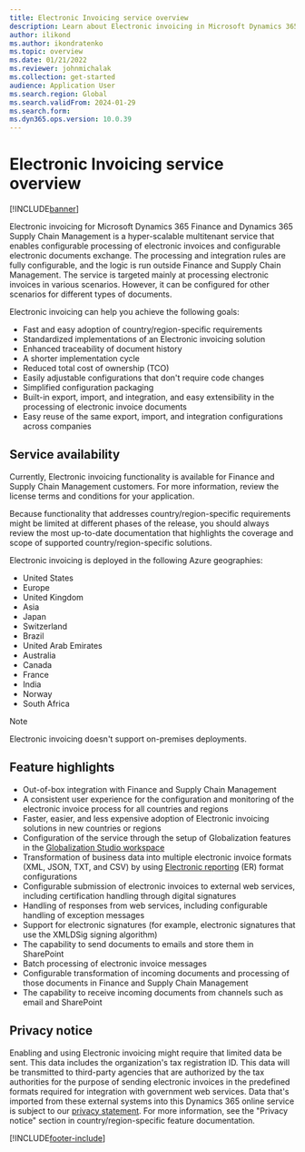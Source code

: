 ```yaml
---
title: Electronic Invoicing service overview
description: Learn about Electronic invoicing in Microsoft Dynamics 365 Finance and Dynamics 365 Supply Chain Management, including an overview on service availability.
author: ilikond
ms.author: ikondratenko
ms.topic: overview
ms.date: 01/21/2022
ms.reviewer: johnmichalak
ms.collection: get-started
audience: Application User
ms.search.region: Global
ms.search.validFrom: 2024-01-29
ms.search.form:
ms.dyn365.ops.version: 10.0.39
---
```


# Electronic Invoicing service overview

[!INCLUDE[banner](../../includes/banner.md)]

Electronic invoicing for Microsoft Dynamics 365 Finance and Dynamics 365 Supply Chain Management is a hyper-scalable multitenant service that enables configurable processing of electronic invoices and configurable electronic documents exchange. The processing and integration rules are fully configurable, and the logic is run outside Finance and Supply Chain Management. The service is targeted mainly at processing electronic invoices in various scenarios. However, it can be configured for other scenarios for different types of documents.

Electronic invoicing can help you achieve the following goals:

- Fast and easy adoption of country/region-specific requirements
- Standardized implementations of an Electronic invoicing solution
- Enhanced traceability of document history
- A shorter implementation cycle
- Reduced total cost of ownership (TCO)
- Easily adjustable configurations that don't require code changes
- Simplified configuration packaging
- Built-in export, import, and integration, and easy extensibility in the processing of electronic invoice documents
- Easy reuse of the same export, import, and integration configurations across companies

## Service availability

Currently, Electronic invoicing functionality is available for Finance and Supply Chain Management customers. For more information, review the license terms and conditions for your application.

Because functionality that addresses country/region-specific requirements might be limited at different phases of the release, you should always review the most up-to-date documentation that highlights the coverage and scope of supported country/region-specific solutions.

Electronic invoicing is deployed in the following Azure geographies:

- United States
- Europe
- United Kingdom
- Asia
- Japan
- Switzerland
- Brazil
- United Arab Emirates
- Australia
- Canada
- France
- India
- Norway
- South Africa

> [!NOTE]
> Electronic invoicing doesn't support on-premises deployments.

## Feature highlights

- Out-of-box integration with Finance and Supply Chain Management
- A consistent user experience for the configuration and monitoring of the electronic invoice process for all countries and regions
- Faster, easier, and less expensive adoption of Electronic invoicing solutions in new countries or regions
- Configuration of the service through the setup of Globalization features in the [Globalization Studio workspace](workspace/merge-rcs-to-gsw.md)
- Transformation of business data into multiple electronic invoice formats (XML, JSON, TXT, and CSV) by using [Electronic reporting](../../../fin-ops-core/dev-itpro/analytics/general-electronic-reporting.md) (ER) format configurations
- Configurable submission of electronic invoices to external web services, including certification handling through digital signatures
- Handling of responses from web services, including configurable handling of exception messages
- Support for electronic signatures (for example, electronic signatures that use the XMLDSig signing algorithm)
- The capability to send documents to emails and store them in SharePoint
- Batch processing of electronic invoice messages
- Configurable transformation of incoming documents and processing of those documents in Finance and Supply Chain Management
- The capability to receive incoming documents from channels such as email and SharePoint

## Privacy notice

Enabling and using Electronic invoicing might require that limited data be sent. This data includes the organization's tax registration ID. This data will be transmitted to third-party agencies that are authorized by the tax authorities for the purpose of sending electronic invoices in the predefined formats required for integration with government web services. Data that's imported from these external systems into this Dynamics 365 online service is subject to our [privacy statement](https://go.microsoft.com/fwlink/?LinkId=512132). For more information, see the "Privacy notice" section in country/region-specific feature documentation.

[!INCLUDE[footer-include](../../../includes/footer-banner.md)]
